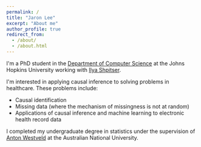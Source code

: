 ```yaml
---
permalink: /
title: "Jaron Lee"
excerpt: "About me"
author_profile: true
redirect_from: 
  - /about/
  - /about.html
---
```

I'm a PhD student in the [Department of Computer Science](https://www.cs.jhu.edu) at the Johns Hopkins University working with [Ilya Shpitser](https://www.cs.jhu.edu/~ilyas/). 

I'm interested in applying causal inference to solving problems in healthcare. These problems include:
* Causal identification
* Missing data (where the mechanism of missingness is not at random) 
* Applications of causal inference and machine learning to electronic health record data

I completed my undergraduate degree in statistics under the supervision of [Anton Westveld](https://westveld-statsci.com/) at the Australian National University.
